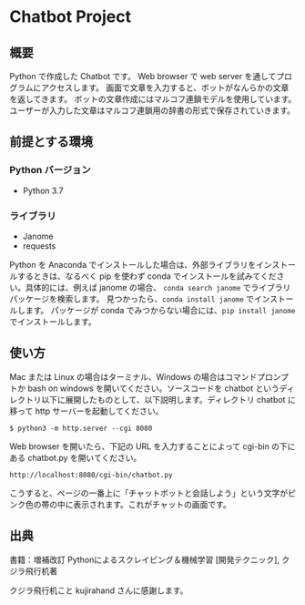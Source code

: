 # Chatbot Project

## 概要
Python で作成した Chatbot です。
Web browser で web server を通してプログラムにアクセスします。
画面で文章を入力すると、ボットがなんらかの文章を返してきます。
ボットの文章作成にはマルコフ連鎖モデルを使用しています。
ユーザーが入力した文章はマルコフ連鎖用の辞書の形式で保存されていきます。

## 前提とする環境

### Python バージョン

 - Python 3.7

### ライブラリ
 - Janome
 - requests

 Python を Anaconda でインストールした場合は、外部ライブラリをインストールするときは、なるべく pip を使わず conda でインストールを試みてください。具体的には、例えば janome の場合、 `conda search janome` でライブラリパッケージを検索します。 
見つかったら、`conda install janome` でインストールします。
パッケージが conda でみつからない場合には、`pip install janome` でインストールします。

## 使い方
Mac または Linux の場合はターミナル、Windows の場合はコマンドプロンプトか bash on windows を開いてください。ソースコードを chatbot というディレクトリ以下に展開したものとして、以下説明します。ディレクトリ chatbot に移って http サーバーを起動してください。

```
$ python3 -m http.server --cgi 8080
```

Web browser を開いたら、下記の URL を入力することによって cgi-bin の下にある chatbot.py を開いてください。
```
http://localhost:8080/cgi-bin/chatbot.py
```
こうすると、ページの一番上に「チャットボットと会話しよう」という文字がピンク色の帯の中に表示されます。これがチャットの画面です。


## 出典
書籍：増補改訂 Pythonによるスクレイピング＆機械学習 [開発テクニック],  クジラ飛行机著

クジラ飛行机こと kujirahand さんに感謝します。
